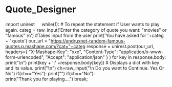 # Quote_Designer

import unirest
　
while(1):   # To repeat the statement if User wants to play again.
    categ = raw_input('Enter the category of quote you want: "movies" or "famous" \n') #Takes input from the user
    print('You have asked for '+categ + ' quote') 
    our_url = "https://andruxnet-random-famous-quotes.p.mashape.com/?cat="+categ
    response = unirest.post(our_url,
                            headers={
                                     "X-Mashape-Key": "xxx",
                                     "Content-Type": "application/x-www-form-urlencoded",
                                     "Accept": "application/json"
                                     }
                                     )
    for key in response.body:    
        print("\n")
        print(key + ':' +response.body[key]) # Displays a dict with key and its value.
        print("\n")
    ch=raw_input("\n Do you want to Continue. Yes Or No")
    if(ch=="Yes"): 
        print("") 
    if(ch=="No"):  
        print("Thank you for playing....") 
        break;

